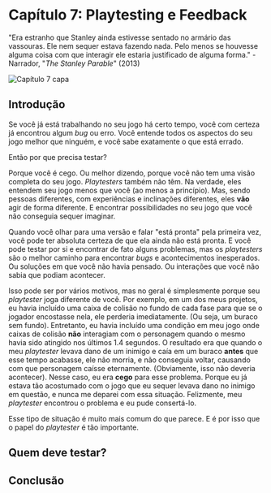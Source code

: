 
# Capítulo 7: Playtesting e Feedback
"Era estranho que Stanley ainda estivesse sentado no armário das vassouras. Ele nem sequer estava fazendo nada. Pelo menos se houvesse alguma coisa com que interagir ele estaria justificado de alguma forma." - Narrador, "_The Stanley Parable_" (2013)

![Capítulo 7 capa](../Arquivos/Imagens/capa_07.png 'It was baffling that Stanley was still just sitting in the broom closet. He wasn\'t even doing anything, at least if there was something to interact with he\'d be justified in some way.')

## Introdução
Se você já está trabalhando no seu jogo há certo tempo, você com certeza já encontrou algum _bug_ ou erro. Você entende todos os aspectos do seu jogo melhor que ninguém, e você sabe exatamente o que está errado.

Então por que precisa testar?

Porque você é cego. Ou melhor dizendo, porque você não tem uma visão completa do seu jogo. _Playtesters_ também não têm. Na verdade, eles entendem seu jogo menos que você (ao menos a princípio). Mas, sendo pessoas diferentes, com experiências e inclinações diferentes, eles **vão** agir de forma diferente. E encontrar possibilidades no seu jogo que você não conseguia sequer imaginar.

Quando você olhar para uma versão e falar "está pronta" pela primeira vez, você pode ter absoluta certeza de que ela ainda não está pronta. E você pode testar por si e encontrar de fato alguns problemas, mas os _playtesters_ são o melhor caminho para encontrar _bugs_ e acontecimentos inesperados. Ou soluções em que você não havia pensado. Ou interações que você não sabia que podiam acontecer.

Isso pode ser por vários motivos, mas no geral é simplesmente porque seu _playtester_ joga diferente de você. Por exemplo, em um dos meus projetos, eu havia incluído uma caixa de colisão no fundo de cada fase para que se o jogador encostasse nela, ele perderia imediatamente. (Ou seja, um buraco sem fundo). Entretanto, eu havia incluído uma condição em meu jogo onde caixas de colisão **não** interagiam com o personagem quando o mesmo havia sido atingido nos últimos 1.4 segundos. O resultado era que quando o meu _playtester_ levava dano de um inimigo e caía em um buraco **antes** que esse tempo acabasse, ele não morria, e não conseguia voltar, causando com que  personagem caísse eternamente. (Obviamente, isso não deveria acontecer). Nesse caso, eu era **cego** para esse problema. Porque eu já estava tão acostumado com o jogo que eu sequer levava dano no inimigo em questão, e nunca me deparei com essa situação. Felizmente, meu _playtester_ encontrou o problema e eu pude consertá-lo. 

Esse tipo de situação é muito mais comum do que parece. E é por isso que o papel do _playtester_ é tão importante.

## Quem deve testar?

## Conclusão
